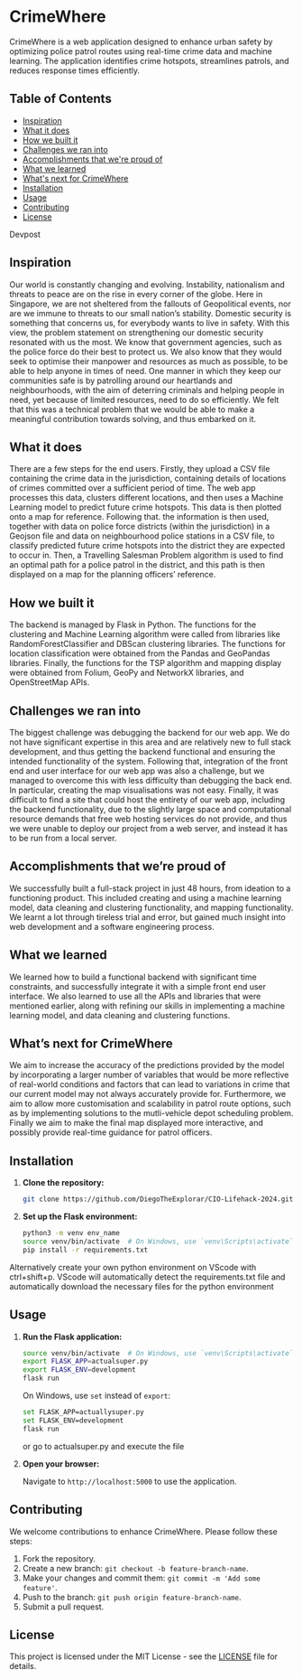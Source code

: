 # CrimeWhere

CrimeWhere is a web application designed to enhance urban safety by optimizing police patrol routes using real-time crime data and machine learning. The application identifies crime hotspots, streamlines patrols, and reduces response times efficiently.

## Table of Contents

- [Inspiration](#inspiration)
- [What it does](#what-it-does)
- [How we built it](#how-we-built-it)
- [Challenges we ran into](#challenges-we-ran-into)
- [Accomplishments that we're proud of](#accomplishments-that-were-proud-of)
- [What we learned](#what-we-learned)
- [What's next for CrimeWhere](#whats-next-for-crimewhere)
- [Installation](#installation)
- [Usage](#usage)
- [Contributing](#contributing)
- [License](#license)

Devpost

## Inspiration
Our world is constantly changing and evolving. Instability, nationalism and threats to peace are on the rise in every corner of the globe. Here in Singapore, we are not sheltered from the fallouts of Geopolitical events, nor are we immune to threats to our small nation’s stability. Domestic security is something that concerns us, for everybody wants to live in safety. With this view, the problem statement on strengthening our domestic security resonated with us the most. We know that government agencies, such as the police force do their best to protect us. We also know that they would seek to optimise their manpower and resources as much as possible, to be able to help anyone in times of need. One manner in which they keep our communities safe is by patrolling around our heartlands and neighbourhoods, with the aim of deterring criminals and helping people in need, yet because of limited resources, need to do so efficiently. We felt that this was a technical problem that we would be able to make a meaningful contribution towards solving, and thus embarked on it.

## What it does 
There are a few steps for the end users. Firstly, they upload a CSV file containing the crime data in the jurisdiction, containing details of locations of crimes committed over a sufficient period of time. The web app processes this data, clusters different locations, and then uses a Machine Learning model to predict future crime hotspots. This data is then plotted onto a map for reference. Following that. the information is then used, together with data on police force districts (within the jurisdiction) in a Geojson file and data on neighbourhood police stations in a CSV file, to classify predicted future crime hotspots into the district they are expected to occur in. Then, a Travelling Salesman Problem algorithm is used to find an optimal path for a police patrol in the district, and this path is then displayed on a map for the planning officers’ reference.

## How we built it
The backend is managed by Flask in Python. The functions for the clustering and Machine Learning algorithm were called from libraries like RandomForestClassifier and DBScan clustering libraries. The functions for location classification were obtained from the Pandas and GeoPandas libraries. Finally, the functions for the TSP algorithm and mapping display were obtained from Folium, GeoPy and NetworkX libraries, and OpenStreetMap APIs.

## Challenges we ran into
The biggest challenge was debugging the backend for our web app. We do not have significant expertise in this area and are relatively new to full stack development, and thus getting the backend functional and ensuring the intended functionality of the system. Following that, integration of the front end and user interface for our web app was also a challenge, but we managed to overcome this with less difficulty than debugging the back end. In particular, creating the map visualisations was not easy. Finally, it was difficult to find a site that could host the entirety of our web app, including the backend functionality, due to the slightly large space and computational resource demands that free web hosting services do not provide, and thus we were unable to deploy our project from a web server, and instead it has to be run from a local server.

## Accomplishments that we’re proud of
We successfully built a full-stack project in just 48 hours, from ideation to a functioning product. This included creating and using a machine learning model, data cleaning and clustering functionality, and mapping functionality. We learnt a lot through tireless trial and error, but gained much insight into web development and a software engineering process.

## What we learned
We learned how to build a functional backend with significant time constraints, and successfully integrate it with a simple front end user interface. We also learned to use all the APIs and libraries that were mentioned earlier, along with refining our skills in implementing a machine learning model, and data cleaning and clustering functions.

## What’s next for CrimeWhere
We aim to increase the accuracy of the predictions provided by the model by incorporating a larger number of variables that would be more reflective of real-world conditions and factors that can lead to variations in crime that our current model may not always accurately provide for. Furthermore, we aim to allow more customisation and scalability in patrol route options, such as by implementing solutions to the mutli-vehicle depot scheduling problem. Finally we aim to make the final map displayed more interactive, and possibly provide real-time guidance for patrol officers.

## Installation

1. **Clone the repository:**

   ```bash
   git clone https://github.com/DiegoTheExplorar/CIO-Lifehack-2024.git
   ```

2. **Set up the Flask environment:**

   ```bash
   python3 -m venv env_name
   source venv/bin/activate  # On Windows, use `venv\Scripts\activate`
   pip install -r requirements.txt
   ```
Alternatively create your own python environment on VScode with ctrl+shift+p. VScode will automatically detect the requirements.txt file and automatically download the necessary files for the python environment

## Usage

1. **Run the Flask application:**

   ```bash
   source venv/bin/activate  # On Windows, use `venv\Scripts\activate`
   export FLASK_APP=actualsuper.py
   export FLASK_ENV=development
   flask run
   ```
   
   On Windows, use `set` instead of `export`:

   ```bash
   set FLASK_APP=actuallysuper.py
   set FLASK_ENV=development
   flask run
   ```
   or go to actualsuper.py and execute the file
   
3. **Open your browser:**

   Navigate to `http://localhost:5000` to use the application.

## Contributing

We welcome contributions to enhance CrimeWhere. Please follow these steps:

1. Fork the repository.
2. Create a new branch: `git checkout -b feature-branch-name`.
3. Make your changes and commit them: `git commit -m 'Add some feature'`.
4. Push to the branch: `git push origin feature-branch-name`.
5. Submit a pull request.

## License

This project is licensed under the MIT License - see the [LICENSE](LICENSE) file for details.

